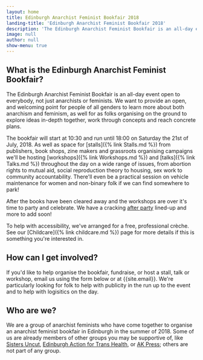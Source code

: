 ```yaml
---
layout: home
title: Edinburgh Anarchist Feminist Bookfair 2018
landing-title: 'Edinburgh Anarchist Feminist Bookfair 2018'
description: 'The Edinburgh Anarchist Feminist Bookfair is an all-day event open to everybody to learn more about anarchism and feminism'
image: null
author: null
show-menu: true
---
```


## What is the Edinburgh Anarchist Feminist Bookfair?
The Edinburgh Anarchist Feminist Bookfair is an all-day event open to everybody, not just anarchists or feminists. We want to provide an open, and welcoming point for people of all genders to learn more about both anarchism and feminism, as well for as folks organising on the ground to explore ideas in-depth together, work through concepts and reach concrete plans.

The bookfair will start at 10:30 and run until 18:00 on Saturday the 21st of July, 2018. As well as space for [stalls]({% link Stalls.md %}) from publishers, book shops, zine makers and grassroots organising campaigns we'll be hosting [workshops]({% link Workshops.md %}) and [talks]({% link Talks.md %}) throughout the day on a wide range of issues, from abortion rights to mutual aid, social reproduction theory to housing, sex work to community accountability. There'll even be a practical session on vehicle maintenance for women and non-binary folk if we can find somewhere to park!

After the books have been cleared away and the workshops are over it's time to party and celebrate. We have a cracking [after party]( https://www.facebook.com/events/185205992189048/) lined-up and more to add soon! 

To help with accessibility, we've arranged for a free, professional crèche. See our [Childcare]({% link childcare.md %}) page for more details if this is something you're interested in.

## How can I get involved?

If you'd like to help organise the bookfair, fundraise, or host a stall, talk or workshop, email us using the form below or at {{site.email}}. We're particularly looking for folk to help with publicity in the run up to the event and to help with logisitics on the day.

## Who are we?

We are a group of anarchist feminists who have come together to organise an anarchist feminist bookfair in Edinburgh in the summer of 2018. Some of us are already members of other groups you may be supportive of, like [Sisters Uncut](http://www.sistersuncut.org/ "Sisters Uncut"), [Edinburgh Action for Trans Health](https://edinburghath.tumblr.com/ "Edinburgh Action for Trans Health"), or [AK Press](https://akuk.com/index.php "AK Press"); others are not part of any group.
